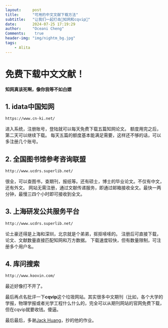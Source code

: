```yaml
---
layout:     post
title:      "可用的中文文献下载方法"
subtitle:   "让我们一起打击👊知网和cqvip👊"
date:       2024-07-25 17:19:29
author:     "Oceani Cheng"
Comments:    true
header-img: "img/nightm_bg.jpg"
tags:
    - Alita
---
```


# 免费下载中文文献！

**知网真该死啊，像你我等不如白嫖**

## 1. idata中国知网
```html
https://www.cn-ki.net/
```
进入系统，注册账号，登陆就可以每天免费下载五篇知网论文。
额度用完之后，第二天可以继续下载。
每天五篇的额度基本能满足需要，这样还不够的话，可以多注册几个账号。

## 2. 全国图书馆参考咨询联盟
```html
http://www.ucdrs.superlib.net/
```
很全，可以查图书，查期刊，报纸等。还有硕士，博士的毕业论文。不仅有中文，还有外文。
网站无需注册，通过文献传递服务，即通过邮箱接收全文。最快一两分钟，最慢三四个小时即可接收到全文。


## 3. 上海研发公共服务平台
```html
http://www.ucdrs.superlib.net/
```
论土豪还得是上海和深圳，北京就是个弟弟，抠抠嗦嗦的。
注册后可直接下载，论文、文献数量直接匹配知网和万方数据。
下载速度较快，但有数量限制，可注册多个用户名。


## 4. 库问搜索
```html
http://www.koovin.com/
```
最近好像打不开了。

最后再点名批评一下**cqvip**这个垃圾网站。其实很多中文期刊（比如，各个大学的学报，物理学报或者光学工程什么什么的，完全可以从期刊网站的官网免费下载，但在cqvip就要收钱。傻逼。

最后最后，多谢[Jack Huang](https://huangwang.github.io/2018/08/26/中文文献免费下载方法/)，抄的他的作业。



​